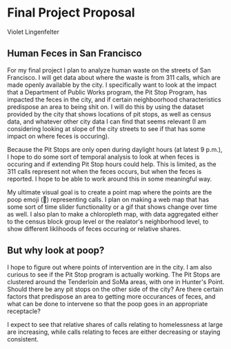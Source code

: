 # Final Project Proposal
Violet Lingenfelter

## Human Feces in San Francisco

For my final project I plan to analyze human waste on the streets of San Francisco. I will get data about where the waste is from 311 calls, which are made openly available by the city. I specifically want to look at the impact that a Department of Public Works program, the Pit Stop Program, has impacted the feces in the city, and if certain neighboorhood characteristics predispose an area to being shit on. I will do this by using the dataset provided by the city that shows locations of pit stops, as well as census data, and whatever other city data I can find that seems relevant (I am considering looking at slope of the city streets to see if that has some impact on where feces is occuring). 

Because the Pit Stops are only open during daylight hours (at latest 9 p.m.), I hope to do some sort of temporal analysis to look at when feces is occuring and if extending Pit Stop hours could help. This is limited, as the 311 calls represent not when the feces occurs, but when the feces is reported. I hope to be able to work around this in some meaningful way. 

My ultimate visual goal is to create a point map where the points are the poop emoji (💩) representing calls. I plan on making a web map that has some sort of time slider functionality or a gif that shows change over time as well. I also plan to make a chloropleth map, with data aggregated either to the census block group level or the realator's neighborhood level, to show different liklihoods of feces occuring or relative shares. 

## But why look at poop?

I hope to figure out where points of intervention are in the city. I am also curious to see if the Pit Stop program is actually working. The Pit Stops are clustered around the Tenderloin and SoMa areas, with one in Hunter's Point. Should there be any pit stops on the other side of the city? Are there certain factors that predispose an area to getting more occurances of feces, and what can be done to intervene so that the poop goes in an appropriate receptacle? 

I expect to see that relative shares of calls relating to homelessness at large are increasing, while calls relating to feces are either decreasing or staying consistent. 
